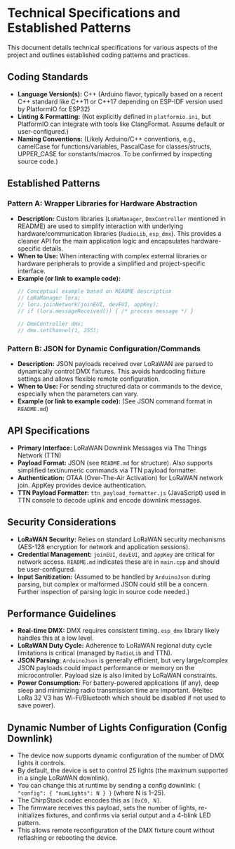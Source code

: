 # Technical Specifications and Established Patterns

This document details technical specifications for various aspects of the project and outlines established coding patterns and practices.

## Coding Standards

*   **Language Version(s):** C++ (Arduino flavor, typically based on a recent C++ standard like C++11 or C++17 depending on ESP-IDF version used by PlatformIO for ESP32)
*   **Linting & Formatting:** (Not explicitly defined in `platformio.ini`, but PlatformIO can integrate with tools like ClangFormat. Assume default or user-configured.)
*   **Naming Conventions:** (Likely Arduino/C++ conventions, e.g., camelCase for functions/variables, PascalCase for classes/structs, UPPER_CASE for constants/macros. To be confirmed by inspecting source code.)

## Established Patterns

### Pattern A: Wrapper Libraries for Hardware Abstraction

*   **Description:** Custom libraries (`LoRaManager`, `DmxController` mentioned in README) are used to simplify interaction with underlying hardware/communication libraries (`RadioLib`, `esp_dmx`). This provides a cleaner API for the main application logic and encapsulates hardware-specific details.
*   **When to Use:** When interacting with complex external libraries or hardware peripherals to provide a simplified and project-specific interface.
*   **Example (or link to example code):**
    ```cpp
    // Conceptual example based on README description
    // LoRaManager lora;
    // lora.joinNetwork(joinEUI, devEUI, appKey);
    // if (lora.messageReceived()) { /* process message */ }

    // DmxController dmx;
    // dmx.setChannel(1, 255);
    ```

### Pattern B: JSON for Dynamic Configuration/Commands

*   **Description:** JSON payloads received over LoRaWAN are parsed to dynamically control DMX fixtures. This avoids hardcoding fixture settings and allows flexible remote configuration.
*   **When to Use:** For sending structured data or commands to the device, especially when the parameters can vary.
*   **Example (or link to example code):** (See JSON command format in `README.md`)

## API Specifications

*   **Primary Interface:** LoRaWAN Downlink Messages via The Things Network (TTN)
*   **Payload Format:** JSON (see `README.md` for structure). Also supports simplified text/numeric commands via TTN payload formatter.
*   **Authentication:** OTAA (Over-The-Air Activation) for LoRaWAN network join. AppKey provides device authentication.
*   **TTN Payload Formatter:** `ttn_payload_formatter.js` (JavaScript) used in TTN console to decode uplink and encode downlink messages.

## Security Considerations

*   **LoRaWAN Security:** Relies on standard LoRaWAN security mechanisms (AES-128 encryption for network and application sessions).
*   **Credential Management:** `joinEUI`, `devEUI`, and `appKey` are critical for network access. `README.md` indicates these are in `main.cpp` and should be user-configured.
*   **Input Sanitization:** (Assumed to be handled by `ArduinoJson` during parsing, but complex or malformed JSON could still be a concern. Further inspection of parsing logic in source code needed.)

## Performance Guidelines

*   **Real-time DMX:** DMX requires consistent timing. `esp_dmx` library likely handles this at a low level.
*   **LoRaWAN Duty Cycle:** Adherence to LoRaWAN regional duty cycle limitations is critical (managed by `RadioLib` and TTN).
*   **JSON Parsing:** `ArduinoJson` is generally efficient, but very large/complex JSON payloads could impact performance or memory on the microcontroller. Payload size is also limited by LoRaWAN constraints.
*   **Power Consumption:** For battery-powered applications (if any), deep sleep and minimizing radio transmission time are important. (Heltec LoRa 32 V3 has Wi-Fi/Bluetooth which should be disabled if not used to save power).

## Dynamic Number of Lights Configuration (Config Downlink)

- The device now supports dynamic configuration of the number of DMX lights it controls.
- By default, the device is set to control 25 lights (the maximum supported in a single LoRaWAN downlink).
- You can change this at runtime by sending a config downlink: `{ "config": { "numLights": N } }` (where N is 1–25).
- The ChirpStack codec encodes this as `[0xC0, N]`.
- The firmware receives this payload, sets the number of lights, re-initializes fixtures, and confirms via serial output and a 4-blink LED pattern.
- This allows remote reconfiguration of the DMX fixture count without reflashing or rebooting the device. 